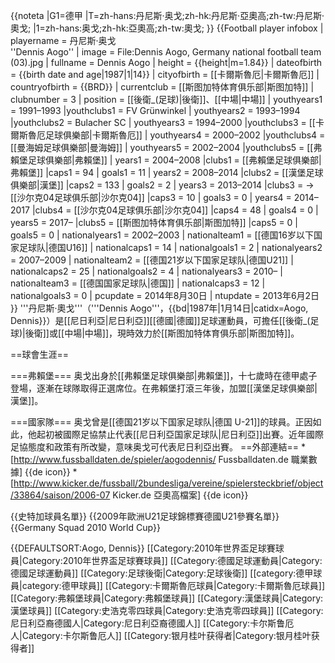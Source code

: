 {{noteta
|G1=德甲
|T=zh-hans:丹尼斯·奥戈;zh-hk:丹尼斯·亞奧高;zh-tw:丹尼斯·奧戈;
|1=zh-hans:奥戈;zh-hk:亞奧高;zh-tw:奧戈;
}}
{{Football player infobox
| playername = 丹尼斯·奥戈<br>''Dennis Aogo''
| image = File:Dennis Aogo, Germany national football team (03).jpg
| fullname = Dennis Aogo
| height = {{height|m=1.84}}
| dateofbirth = {{birth date and age|1987|1|14}}
| cityofbirth = [[卡爾斯魯厄|卡爾斯魯厄]]
| countryofbirth = {{BRD}}
| currentclub = [[斯图加特体育俱乐部|斯图加特]]
| clubnumber = 3
| position = [[後衛_(足球)|後衛]]、[[中場|中場]]
|    youthyears1 = 1991–1993 |youthclubs1 = FV Grünwinkel
|    youthyears2 = 1993–1994 |youthclubs2 = Bulacher SC
|    youthyears3 = 1994–2000 |youthclubs3 = [[卡爾斯魯厄足球俱樂部|卡爾斯魯厄]]
|    youthyears4 = 2000–2002 |youthclubs4 = [[曼海姆足球俱樂部|曼海姆]]
|    youthyears5 = 2002–2004 |youthclubs5 = [[弗賴堡足球俱樂部|弗賴堡]]
|         years1 = 2004–2008 |clubs1 = [[弗賴堡足球俱樂部|弗賴堡]]         |caps1 = 94  | goals1 = 11
|         years2 = 2008–2014 |clubs2 = [[漢堡足球俱樂部|漢堡]]             |caps2 = 133 | goals2 = 2
|         years3 = 2013–2014 |clubs3 = → [[沙尔克04足球俱乐部|沙尔克04]]  |caps3 = 10  | goals3 = 0
|         years4 = 2014–2017 |clubs4 = [[沙尔克04足球俱乐部|沙尔克04]]     |caps4 = 48  | goals4 = 0
|         years5 = 2017–     |clubs5 = [[斯图加特体育俱乐部|斯图加特]]     |caps5 = 0   | goals5 = 0
| nationalyears1 = 2002–2003 
| nationalteam1  = [[德国16岁以下国家足球队|德国U16]] 
| nationalcaps1  = 14 
| nationalgoals1 = 2
| nationalyears2 = 2007–2009 
| nationalteam2  = [[德国21岁以下国家足球队|德国U21]] 
| nationalcaps2  = 25 
| nationalgoals2 = 4
| nationalyears3 = 2010– 
| nationalteam3  = [[德国国家足球队|德国]] 
| nationalcaps3  = 12
| nationalgoals3 = 0
| pcupdate = 2014年8月30日
| ntupdate = 2013年6月2日
}}
'''丹尼斯·奧戈'''（'''Dennis Aogo'''，{{bd|1987年|1月14日|catidx=Aogo, Dennis}}）是[[尼日利亞|尼日利亞]][[德國|德國]]足球運動員，可擔任[[後衛_(足球)|後衛]]或[[中場|中場]]，現時效力於[[斯图加特体育俱乐部|斯图加特]]。

==球會生涯==

===弗賴堡===
奥戈出身於[[弗賴堡足球俱樂部|弗賴堡]]，十七歲時在德甲處子登場，逐漸在球隊取得正選席位。在弗賴堡打滾三年後，加盟[[漢堡足球俱樂部|漢堡]]。

===國家隊===
奥戈曾是[[德国21岁以下国家足球队|德国 U-21]]的球員。正因如此，他起初被國際足協禁止代表[[尼日利亞国家足球队|尼日利亞]]出賽。近年國際足協態度和政策有所改變，意味奥戈可代表尼日利亞出賽。
==外部連結==
*[http://www.fussballdaten.de/spieler/aogodennis/ Fussballdaten.de 職業數據] {{de icon}}
*[http://www.kicker.de/fussball/2bundesliga/vereine/spielersteckbrief/object/33864/saison/2006-07 Kicker.de 亞奧高檔案] {{de icon}}

{{史特加球員名單}}
{{2009年歐洲U21足球錦標賽德國U21參賽名單}}
{{Germany Squad 2010 World Cup}}

{{DEFAULTSORT:Aogo, Dennis}}
[[Category:2010年世界盃足球賽球員|Category:2010年世界盃足球賽球員]]
[[Category:德國足球運動員|Category:德國足球運動員]]
[[Category:足球後衛|Category:足球後衛]]
[[category:德甲球員|category:德甲球員]]
[[Category:卡爾斯魯厄球員|Category:卡爾斯魯厄球員]]
[[Category:弗賴堡球員|Category:弗賴堡球員]]
[[Category:漢堡球員|Category:漢堡球員]]
[[Category:史浩克零四球員|Category:史浩克零四球員]]
[[Category:尼日利亞裔德國人|Category:尼日利亞裔德國人]]
[[Category:卡尔斯鲁厄人|Category:卡尔斯鲁厄人]]
[[Category:银月桂叶获得者|Category:银月桂叶获得者]]